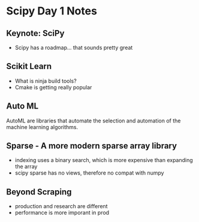 # Scipy Day 1 Notes #

## Keynote: SciPy ##

* Scipy has a roadmap... that sounds pretty great

## Scikit Learn ##

* What is ninja build tools?
* Cmake is getting really popular

## Auto ML ##

AutoML are libraries that automate the selection and automation of the machine learning algorithms.

## Sparse - A more modern sparse array library ##

* indexing uses a binary search, which is more expensive than expanding the array
* scipy sparse has no views, therefore no compat with numpy

## Beyond Scraping ##

* production and research are different
* performance is more imporant in prod
